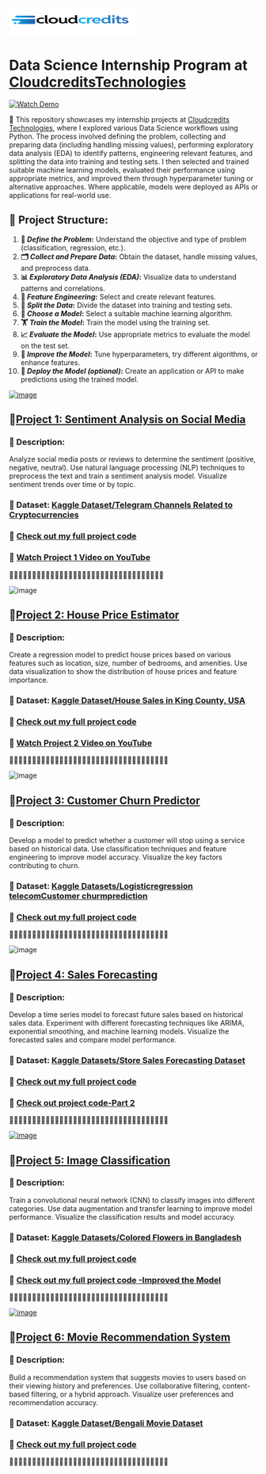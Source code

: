[![image](https://github.com/jcdumlao14/CloudcreditsTechnologies-Data-Science-Internship/blob/main/Cloudtech.png?raw=true)](https://cloudcreditstechnologies.in/)

# Data Science Internship Program at [CloudcreditsTechnologies](https://cloudcreditstechnologies.in/)

[![Watch Demo](https://github.com/jcdumlao14/CloudcreditsTechnologies-Data-Science-Internship/blob/main/cloudCredit-ezgif.com-video-to-gif-converter.gif)](https://cloudcreditstechnologies.in/)

💼 This repository showcases my internship projects at [Cloudcredits Technologies](https://www.linkedin.com/company/cloudcredits-technology-pvt-ltd/), where I explored various Data Science workflows using Python. The process involved defining the problem, collecting and preparing data (including handling missing values), performing exploratory data analysis (EDA) to identify patterns, engineering relevant features, and splitting the data into training and testing sets. I then selected and trained suitable machine learning models, evaluated their performance using appropriate metrics, and improved them through hyperparameter tuning or alternative approaches. Where applicable, models were deployed as APIs or applications for real-world use.

## **🔧 Project Structure:**
1. **🧠 *Define the Problem*:** Understand the objective and type of problem (classification, regression, etc.).
2. **🗂️ *Collect and Prepare Data*:** Obtain the dataset, handle missing values, and preprocess data.
3. **📊 *Exploratory Data Analysis (EDA)*:** Visualize data to understand patterns and correlations.
4. **🧪 *Feature Engineering*:** Select and create relevant features.
5. **🔀 *Split the Data*:** Divide the dataset into training and testing sets.
6. **🤖 *Choose a Model*:** Select a suitable machine learning algorithm.
7. **🏋️ *Train the Model*:** Train the model using the training set.
8. **📈 *Evaluate the Model*:** Use appropriate metrics to evaluate the model on the test set.
9. **🔧 *Improve the Model*:** Tune hyperparameters, try different algorithms, or enhance features.
10. **🚀 *Deploy the Model (optional)*:** Create an application or API to make predictions using the trained model.

[![image](https://github.com/user-attachments/assets/423db760-fd08-4a08-a352-5fb90d31964a)](https://www.kaggle.com/datasets/jocelyndumlao/telegram-channels-related-to-cryptocurrencies)

## 🔹[Project 1: Sentiment Analysis on Social Media](https://github.com/jcdumlao14/CloudcreditsTechnologies-Data-Science-Internship/blob/main/Project_1_Sentiment_Analysis_on_Social_Media.ipynb)
### 📝 Description: 
Analyze social media posts or reviews to determine the sentiment (positive, negative, neutral). Use natural language processing (NLP) techniques to preprocess the text and train a sentiment analysis model. Visualize sentiment trends over time or by 
topic.
### 📂 Dataset: [Kaggle Dataset/Telegram Channels Related to Cryptocurrencies](https://www.kaggle.com/datasets/jocelyndumlao/telegram-channels-related-to-cryptocurrencies)

### 📂 [Check out my full project code](https://github.com/jcdumlao14/CloudcreditsTechnologies-Data-Science-Internship/blob/main/Project_1_Sentiment_Analysis_on_Social_Media.ipynb)

### 🎥 **[Watch Project 1 Video on YouTube](https://youtu.be/A6P8oUGAhsI)**

🌟🌟🌟🌟🌟🌟🌟🌟🌟🌟🌟🌟🌟🌟🌟🌟🌟🌟🌟🌟🌟🌟🌟🌟🌟🌟🌟🌟🌟🌟🌟🌟🌟🌟

![image](https://github.com/user-attachments/assets/24100e9b-a394-4c23-b424-2b97a45ec3e4)


## 🔹[Project 2: House Price Estimator](https://github.com/jcdumlao14/CloudcreditsTechnologies-Data-Science-Internship/blob/main/Project_2_House_Price_Estimator.ipynb)

### 📝 Description: 
Create a regression model to predict house prices based on various features such as location, size, number of bedrooms, and amenities. Use data visualization to show the distribution of house prices and feature importance.


### 📂 Dataset: [Kaggle Dataset/House Sales in King County, USA](https://www.kaggle.com/datasets/harlfoxem/housesalesprediction/data)

### 📂 [Check out my full project code](https://github.com/jcdumlao14/CloudcreditsTechnologies-Data-Science-Internship/blob/main/Project_2_House_Price_Estimator.ipynb)

### 🎥 **[Watch Project 2 Video on YouTube](https://youtu.be/twSkw0X7PTM)**

🌟🌟🌟🌟🌟🌟🌟🌟🌟🌟🌟🌟🌟🌟🌟🌟🌟🌟🌟🌟🌟🌟🌟🌟🌟🌟🌟🌟🌟🌟🌟🌟🌟🌟🌟

![image](https://github.com/user-attachments/assets/7d812a35-d1ae-4db1-8e6a-0b960b330572)

## 🔹[Project 3: Customer Churn Predictor](https://github.com/jcdumlao14/CloudcreditsTechnologies-Data-Science-Internship/blob/main/Project_3_Customer_Churn_Predictor.ipynb)
### 📝 Description:
Develop a model to predict whether a customer will stop using a service based on historical data. Use classification techniques and feature engineering to improve model accuracy. Visualize the key factors contributing to churn.

### 📂 Dataset: [Kaggle Datasets/Logisticregression telecomCustomer churmprediction](https://www.kaggle.com/datasets/dileep070/logisticregression-telecomcustomer-churmprediction/data)

### 📂 [Check out my full project code](https://github.com/jcdumlao14/CloudcreditsTechnologies-Data-Science-Internship/blob/main/Project_3_Customer_Churn_Predictor.ipynb)

🌟🌟🌟🌟🌟🌟🌟🌟🌟🌟🌟🌟🌟🌟🌟🌟🌟🌟🌟🌟🌟🌟🌟🌟🌟🌟🌟🌟🌟🌟🌟🌟🌟🌟🌟

![image](https://github.com/user-attachments/assets/8218ee92-00c6-497b-8ec6-4c532068adbb)


## 🔹[Project 4: Sales Forecasting](https://github.com/jcdumlao14/CloudcreditsTechnologies-Data-Science-Internship/blob/main/Project_4_Sales_Forecasting.ipynb)

### 📝 Description:
Develop a time series model to forecast future sales based on historical sales data. Experiment with different forecasting techniques like ARIMA, exponential smoothing, and machine learning models. Visualize the forecasted sales and compare model performance.

### 📂 Dataset: [Kaggle Datasets/Store Sales Forecasting Dataset](https://www.kaggle.com/datasets/tanayatipre/store-sales-forecasting-dataset/data?select=stores_sales_forecasting.csv)

### 📂 [Check out my full project code](https://github.com/jcdumlao14/CloudcreditsTechnologies-Data-Science-Internship/blob/main/Project_4_Sales_Forecasting.ipynb)

### 📂 [Check out project code-Part 2](https://github.com/jcdumlao14/CloudcreditsTechnologies-Data-Science-Internship/blob/main/Project_4_Part_2_SalesForecasting.ipynb)

🌟🌟🌟🌟🌟🌟🌟🌟🌟🌟🌟🌟🌟🌟🌟🌟🌟🌟🌟🌟🌟🌟🌟🌟🌟🌟🌟🌟🌟🌟🌟🌟🌟🌟🌟

[![image](https://github.com/user-attachments/assets/2b4c221b-8d1c-43d6-abff-441710b89c01)](https://www.kaggle.com/datasets/jocelyndumlao/colored-flowers-in-bangladesh/data)

## 🔹[Project 5: Image Classification](https://github.com/jcdumlao14/CloudcreditsTechnologies-Data-Science-Internship/blob/main/Project_5_Image_Classification.ipynb)

### 📝 Description:
Train a convolutional neural network (CNN) to classify images into different categories. Use data augmentation and transfer learning to improve model performance. Visualize the classification results and model accuracy. 

### 📂 Dataset: [Kaggle Datasets/Colored Flowers in Bangladesh](https://www.kaggle.com/datasets/jocelyndumlao/colored-flowers-in-bangladesh/data)

### 📂 [Check out my full project code](https://github.com/jcdumlao14/CloudcreditsTechnologies-Data-Science-Internship/blob/main/Project_5_Image_Classification.ipynb)

### 📂 [Check out my full project code -Improved the Model](https://github.com/jcdumlao14/CloudcreditsTechnologies-Data-Science-Internship/blob/main/Project_5_image_classification_Improved_Model.ipynb)

🌟🌟🌟🌟🌟🌟🌟🌟🌟🌟🌟🌟🌟🌟🌟🌟🌟🌟🌟🌟🌟🌟🌟🌟🌟🌟🌟🌟🌟🌟🌟🌟🌟🌟🌟

[![image](https://github.com/user-attachments/assets/3ce17fe4-50f4-4cfe-8003-6ecd0bf5614b)](https://www.kaggle.com/datasets/jocelyndumlao/bengali-movie-dataset)

## 🔹[Project 6: Movie Recommendation System](https://github.com/jcdumlao14/CloudcreditsTechnologies-Data-Science-Internship/blob/main/Project_6_Movie_Recommendation_System.ipynb)

### 📝 Description:
Build a recommendation system that suggests movies to users based on their viewing history and preferences. Use collaborative filtering, content-based filtering, or a hybrid approach. Visualize user preferences and recommendation accuracy.

### 📂 Dataset: [Kaggle Dataset/Bengali Movie Dataset](https://www.kaggle.com/datasets/jocelyndumlao/bengali-movie-dataset)

### 📂 [Check out my full project code](https://github.com/jcdumlao14/CloudcreditsTechnologies-Data-Science-Internship/blob/main/Project_6_Movie_Recommendation_System.ipynb)

🌟🌟🌟🌟🌟🌟🌟🌟🌟🌟🌟🌟🌟🌟🌟🌟🌟🌟🌟🌟🌟🌟🌟🌟🌟🌟🌟🌟🌟🌟🌟🌟🌟🌟🌟

